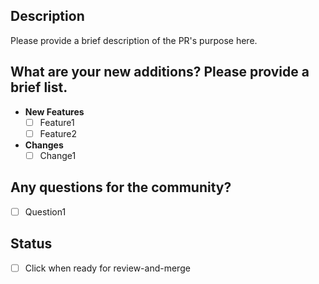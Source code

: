 ## Description
Please provide a brief description of the PR's purpose here.

## What are your new additions? Please provide a brief list.
* **New Features**
  - [ ] Feature1
  - [ ] Feature2

* **Changes**
  - [ ] Change1  

## Any questions for the community?
- [ ] Question1

## Status
- [ ] Click when ready for review-and-merge
